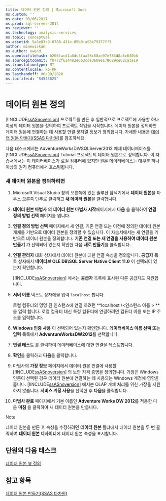 ```yaml
---
title: 데이터 원본 정의 | Microsoft Docs
ms.custom: ''
ms.date: 03/06/2017
ms.prod: sql-server-2014
ms.reviewer: ''
ms.technology: analysis-services
ms.topic: conceptual
ms.assetid: 5a3e83c9-8788-431e-85b0-a68c79377ff3
author: minewiskan
ms.author: owend
ms.openlocfilehash: b206facd1a8dc3faa58c58ae97e783d8a5c630b6
ms.sourcegitcommit: f0772f614482e0b3cde3609e178689ce62ca3a19
ms.translationtype: MT
ms.contentlocale: ko-KR
ms.lasthandoff: 06/09/2020
ms.locfileid: "84543625"
---
```

# <a name="defining-a-data-source"></a>데이터 원본 정의
  [!INCLUDE[ssASnoversion](../includes/ssasnoversion-md.md)] 프로젝트를 만든 후 일반적으로 프로젝트에 사용할 하나 이상의 데이터 원본을 정의하여 프로젝트 작업을 시작합니다. 데이터 원본을 정의하면 데이터 원본에 연결하는 데 사용할 연결 문자열 정보가 정의됩니다. 자세한 내용은 [데이터 원본 만들기&#40;SSAS 다차원&#41;](multidimensional-models/create-a-data-source-ssas-multidimensional.md)를 참조하세요.  
  
 다음 태스크에서는 AdventureWorksDWSQLServer2012 예제 데이터베이스를 [!INCLUDE[ssASnoversion](../includes/ssasnoversion-md.md)] Tutorial 프로젝트의 데이터 원본으로 정의합니다. 이 자습서에서는 이 데이터베이스가 로컬 컴퓨터에 있지만 원본 데이터베이스는 대부분 하나 이상의 원격 컴퓨터에서 호스팅됩니다.  
  
### <a name="to-define-a-new-data-source"></a>새 데이터 원본을 정의하려면  
  
1.  Microsoft Visual Studio 창의 오른쪽에 있는 솔루션 탐색기에서 **데이터 원본**을 마우스 오른쪽 단추로 클릭하고 **새 데이터 원본**을 클릭합니다.  
  
2.  **데이터 원본 마법사** 의 **데이터 원본 마법사 시작**페이지에서 **다음** 을 클릭하여 **연결 정의 방법 선택** 페이지를 엽니다.  
  
3.  **연결 정의 방법 선택** 페이지에서 새 연결, 기존 연결 또는 이전에 정의한 데이터 원본 개체를 기반으로 데이터 원본을 정의할 수 있습니다. 이 자습서에서는 새 연결을 기반으로 데이터 원본을 정의합니다. **기존 연결 또는 새 연결을 사용하여 데이터 원본 만들기** 가 선택되어 있는지 확인한 다음 **새로 만들기**를 클릭합니다.  
  
4.  **연결 관리자** 대화 상자에서 데이터 원본에 대한 연결 속성을 정의합니다. **공급자** 목록 상자에서 **네이티브 OLE DB\SQL Server Native Client 11.0** 이 선택되어 있는지 확인합니다.  
  
     [!INCLUDE[ssASnoversion](../includes/ssasnoversion-md.md)] 에서는 **공급자** 목록에 표시된 다른 공급자도 지원합니다.  
  
5.  **서버 이름** 텍스트 상자에을 입력 `localhost` 합니다.  
  
     로컬 컴퓨터의 명명 된 인스턴스에 연결 하려면 **localhost \\<인스턴스 이름 \> **을 입력 합니다. 로컬 컴퓨터 대신 특정 컴퓨터에 연결하려면 컴퓨터 이름 또는 IP 주소를 입력합니다.  
  
6.  **Windows 인증 사용** 이 선택되어 있는지 확인합니다. **데이터베이스 이름 선택 또는 입력** 목록에서 **AdventureWorksDW2012**를 선택합니다.  
  
7.  **연결 테스트** 를 클릭하여 데이터베이스에 대한 연결을 테스트합니다.  
  
8.  **확인**을 클릭하고 **다음**을 클릭합니다.  
  
9. 마법사의 **가장 정보** 페이지에서 데이터 원본 연결에 사용할 [!INCLUDE[ssASnoversion](../includes/ssasnoversion-md.md)] 의 보안 자격 증명을 정의합니다. 가장은 Windows 인증이 선택된 경우 데이터 원본에 연결하는 데 사용되는 Windows 계정에 영향을 줍니다. [!INCLUDE[ssASnoversion](../includes/ssasnoversion-md.md)] 에서는 OLAP 개체 처리를 위한 가장을 지원하지 않습니다. **서비스 계정 사용**을 선택한 후 **다음**을 클릭합니다.  
  
10. **마법사 완료** 페이지에서 기본 이름인 **Adventure Works DW 2012**를 적용한 다음 **마침** 을 클릭하여 새 데이터 원본을 만듭니다.  
  
> [!NOTE]  
>  데이터 원본을 만든 후 속성을 수정하려면 **데이터 원본** 폴더에서 데이터 원본을 두 번 클릭하여 **데이터 원본 디자이너**에 데이터 원본 속성을 표시합니다.  
  
## <a name="next-task-in-lesson"></a>단원의 다음 태스크  
 [데이터 원본 뷰 정의](lesson-1-3-defining-a-data-source-view.md)  
  
## <a name="see-also"></a>참고 항목  
 [데이터 원본 만들기&#40;SSAS 다차원&#41;](multidimensional-models/create-a-data-source-ssas-multidimensional.md)  
  
  
